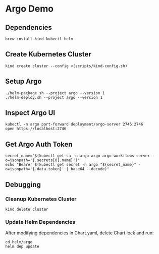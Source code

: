 # Argo Demo


## Dependencies

```
brew install kind kubectl helm
```

## Create Kubernetes Cluster

```
kind create cluster --config <(scripts/kind-config.sh)
```


## Setup Argo

```
./helm-package.sh --project argo --version 1
./helm-deploy.sh --project argo --version 1
```

## Inspect Argo UI

```
kubectl -n argo port-forward deployment/argo-server 2746:2746
open https://localhost:2746
```

## Get Argo Auth Token

```
secret_name="$(kubectl get sa -n argo argo-argo-workflows-server -o=jsonpath='{.secrets[0].name}')"
echo "Bearer $(kubectl get secret -n argo "${secret_name}" -o=jsonpath='{.data.token}' | base64 --decode)"
```


## Debugging

### Cleanup Kubernetes Cluster

```
kind delete cluster
```

### Update Helm Dependencies

After modifying dependencies in Chart.yaml, delete Chart.lock
and run:

```
cd helm/argo
helm dep update
```
